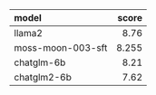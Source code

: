 | model             |   score |
|:------------------|--------:|
| llama2            |   8.76  |
| moss-moon-003-sft |   8.255 |
| chatglm-6b        |   8.21  |
| chatglm2-6b       |   7.62  |